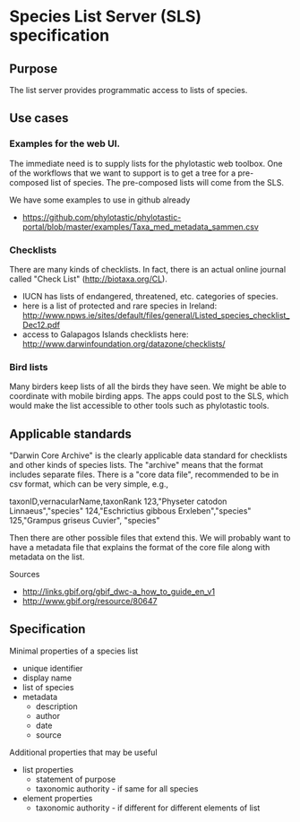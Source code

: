 # Species List Server (SLS) specification

## Purpose 
The list server provides programmatic access to lists of species.  

## Use cases 
### Examples for the web UI.  
The immediate need is to supply lists for the phylotastic web toolbox.  One of the workflows that we want to support is to get a tree for a pre-composed list of species.  The pre-composed lists will come from the SLS.  

We have some examples to use in github already
* https://github.com/phylotastic/phylotastic-portal/blob/master/examples/Taxa_med_metadata_sammen.csv

### Checklists
There are many kinds of checklists.  In fact, there is an actual online journal called "Check List" (http://biotaxa.org/CL).  
* IUCN has lists of endangered, threatened, etc. categories of species. 
* here is a list of protected and rare species in Ireland: http://www.npws.ie/sites/default/files/general/Listed_species_checklist_Dec12.pdf
* access to Galapagos Islands checklists here: http://www.darwinfoundation.org/datazone/checklists/

### Bird lists

Many birders keep lists of all the birds they have seen.  We might be able to coordinate with mobile birding apps.  The apps could post to the SLS, which would make the list accessible to other tools such as phylotastic tools.  

## Applicable standards 

"Darwin Core Archive" is the clearly applicable data standard for checklists and other kinds of species lists.  The "archive" means that the format includes separate files.  There is a "core data file", recommended to be in csv format, which can be very simple, e.g., 

taxonID,vernacularName,taxonRank
123,"Physeter catodon Linnaeus","species"
124,"Eschrictius gibbous Erxleben","species"
125,"Grampus griseus Cuvier", "species"

Then there are other possible files that extend this.  We will probably want to have a metadata file that explains the format of the core file along with metadata on the list.  

Sources
* http://links.gbif.org/gbif_dwc-a_how_to_guide_en_v1
* http://www.gbif.org/resource/80647

## Specification 

Minimal properties of a species list 
* unique identifier 
* display name 
* list of species 
* metadata 
   * description 
   * author
   * date 
   * source 

Additional properties that may be useful 
* list properties 
   * statement of purpose 
   * taxonomic authority - if same for all species 
* element properties 
   * taxonomic authority - if different for different elements of list 
